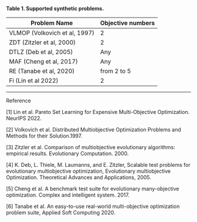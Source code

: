 **Table 1. Supported synthetic problems.**

| Problem Name                  | Objective numbers  |
|-------------------------------|--------------------|
| VLMOP (Volkovich et al, 1997) | 2                  |
| ZDT (Zitzler et al, 2000)     | 2                  |
| DTLZ (Deb et al, 2005)        | Any                |
| MAF (Cheng et al, 2017)       | Any                |
| RE (Tanabe et al, 2020)       | from 2 to 5        |
| Fi (Lin et al 2022)           | 2                  |


---
Reference

[1] Lin et al. Pareto Set Learning for Expensive Multi-Objective Optimization. NeurIPS 2022. 

[2] Volkovich et al. Distributed Multiobjective Optimization Problems and Methods for their Solution.1997. 

[3] Zitzler et al. Comparison of multiobjective evolutionary algorithms: empirical results. Evolutionary Computation. 2000. 

[4] K. Deb, L. Thiele, M. Laumanns, and E. Zitzler, Scalable test problems for evolutionary multiobjective optimization, Evolutionary multiobjective Optimization. Theoretical Advances and Applications, 2005.

[5] Cheng et al. A benchmark test suite for evolutionary many-objective optimization. Complex and intelligent system. 2017. 

[6] Tanabe et al. An easy-to-use real-world multi-objective optimization problem suite, Applied Soft Computing 2020. 